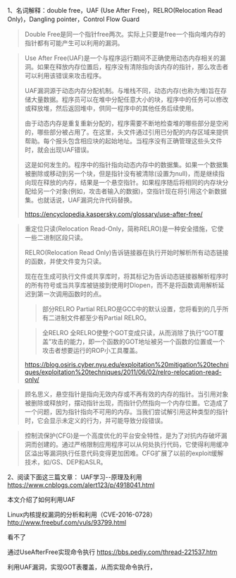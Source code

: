 1、名词解释：double free，UAF (Use After Free)，RELRO(Relocation Read Only)，Dangling pointer，Control Flow Guard

> Double Free是同一个指针free两次。实际上只要是free一个指向堆内存的指针都有可能产生可以利用的漏洞。

> Use After Free(UAF)是一个与程序运行期间不正确使用动态内存相关的漏洞。如果在释放内存位置后，程序没有清除指向该内存的指针，那么攻击者可以利用该错误来攻击程序。
>
> UAF漏洞源于动态内存分配机制。与堆栈不同，动态内存(也称为堆)旨在存储大量数据。程序员可以在堆中分配任意大小的块，程序中的任务可以修改或释放堆，然后返回堆中，供同一程序中的其他任务后续使用。
>
> 由于动态内存是重复重新分配的，程序需要不断地检查堆的哪些部分是空闲的，哪些部分被占用了。在这里，头文件通过引用已分配的内存区域来提供帮助。每个报头包含相应块的起始地址。当程序没有正确管理这些头文件时，就会出现UAF错误。
>
> 这是如何发生的。程序中的指针指向动态内存中的数据集。如果一个数据集被删除或移动到另一个块，但是指针没有被清除(设置为null)，而是继续指向现在释放的内存，结果是一个悬空指针。如果程序随后将相同的内存块分配给另一个对象(例如，攻击者输入的数据)，空指针现在将引用这个新数据集。也就话说，UAF漏洞允许代码替换。
>
> https://encyclopedia.kaspersky.com/glossary/use-after-free/

> 重定位只读(Relocation Read-Only，简称RELRO)是一种安全措施，它使一些二进制区段只读。
>
> RELRO(Relocation Read Only)告诉链接器在执行开始时解析所有动态链接的函数，并使文件变为只读。
>
> 现在在生成可执行文件或共享库时，将其标记为告诉动态链接器解析程序时的所有符号或当共享库被链接到使用时Dlopen，而不是将函数调用解析延迟到第一次调用函数时的点。
>
> > 部分RELRO
> > Partial RELRO是GCC中的默认设置，您将看到的几乎所有二进制文件都至少有Partial RELRO。
>
> > 全RELRO
> > 全RELRO使整个GOT变成只读，从而消除了执行“GOT覆盖”攻击的能力，即一个函数的GOT地址被另一个函数的位置或一个攻击者想要运行的ROP小工具覆盖。
>
> https://blog.osiris.cyber.nyu.edu/exploitation%20mitigation%20techniques/exploitation%20techniques/2011/06/02/relro-relocation-read-only/

> 顾名思义，悬空指针是指向无效内存或不再有效的内存的指针。当引用对象被删除或释放时，摆动指针出现，而指针仍然指向一个内存位置。它造成了一个问题，因为指针指向不可用的内存。当我们尝试解引用这种类型的指针时，它会显示未定义的行为，并可能导致分段错误。

> 控制流保护(CFG)是一个高度优化的平台安全特性，是为了对抗内存破坏漏洞而创建的。通过严格限制应用程序可以从何处执行代码，它使得利用缓冲区溢出等漏洞执行任意代码变得更加困难。CFG扩展了以前的exploit缓解技术，如/GS、DEP和ASLR。

2、阅读下面这三篇文章：
UAF学习--原理及利用
https://www.cnblogs.com/alert123/p/4918041.html

本文介绍了如何利用UAF

Linux内核提权漏洞的分析和利用（CVE-2016-0728）
http://www.freebuf.com/vuls/93799.html

看不了

通过UseAfterFree实现命令执行
https://bbs.pediy.com/thread-221537.htm

利用UAF漏洞，实现GOT表覆盖，从而实现命令执行，